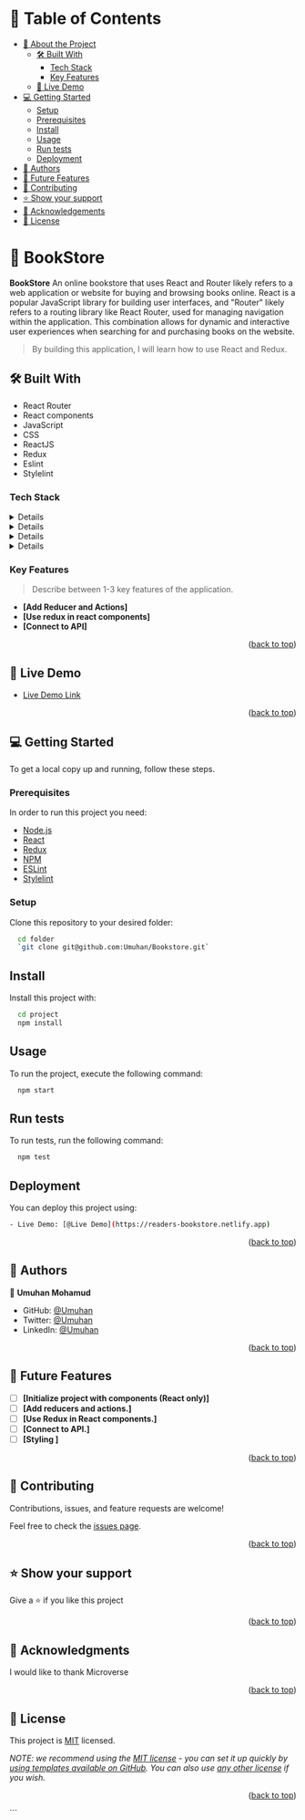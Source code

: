 <a name="readme-top"></a>

<!-- TABLE OF CONTENTS -->

# 📗 Table of Contents

- [📖 About the Project](#about-project)
  - [🛠 Built With](#built-with)
    - [Tech Stack](#tech-stack)
    - [Key Features](#key-features)
  - [🚀 Live Demo](#live-demo)
- [💻 Getting Started](#getting-started)
  - [Setup](#setup)
  - [Prerequisites](#prerequisites)
  - [Install](#install)
  - [Usage](#usage)
  - [Run tests](#run-tests)
  - [Deployment](#deployment)
- [👥 Authors](#authors)
- [🔭 Future Features](#future-features)
- [🤝 Contributing](#contributing)
- [⭐️ Show your support](#support)
- [🙏 Acknowledgements](#acknowledgements)
- [📝 License](#license)

<!-- PROJECT DESCRIPTION -->

# 📖 BookStore <a name="about-project"></a>

**BookStore** An online bookstore that uses React and Router likely refers to a web application or website for buying and browsing books online. React is a popular JavaScript library for building user interfaces, and "Router" likely refers to a routing library like React Router, used for managing navigation within the application. This combination allows for dynamic and interactive user experiences when searching for and purchasing books on the website.

> By building this application, I will learn how to use React and Redux.

## 🛠 Built With <a name="built-with"></a>

- React Router
- React components
- JavaScript
- CSS
- ReactJS
- Redux
- Eslint
- Stylelint

### Tech Stack <a name="tech-stack"></a>

<details>
  <ul>
    <li><a href="https://reactjs.org/">React.js</a></li>
  </ul>
</details>

<details>
  <ul>
    <li><a href="https://javaScript.com/">javaScript.js</a></li>
  </ul>
</details>

<details>
  <ul>
    <li><a href="https://www.html.com/">HTML</a></li>
  </ul>
</details>
<details>
  <ul>
    <li><a href="https://www.CSS.com/">CSS</a></li>
  </ul>
</details>

<!-- Features -->

### Key Features <a name="key-features"></a>

> Describe between 1-3 key features of the application.

- **[Add Reducer and Actions]**
- **[Use redux in react components]**
- **[Connect to API]**

<p align="right">(<a href="#readme-top">back to top</a>)</p>

<!-- LIVE DEMO -->

## 🚀 Live Demo <a name="live-demo"></a>

- [Live Demo Link](https://readers-bookstore.netlify.app)

<p align="right">(<a href="#readme-top">back to top</a>)</p>

## 💻 Getting Started <a name="getting-started"></a>

To get a local copy up and running, follow these steps.

### Prerequisites

In order to run this project you need:

- [Node.js](https://nodejs.org/en/)
- [React](https://reactjs.org/)
- [Redux](https://redux.js.org/)
- [NPM](https://www.npm.com/)
- [ESLint](https://eslint.org/)
- [Stylelint](https://stylelint.io/)

### Setup

Clone this repository to your desired folder:

```sh
  cd folder
  `git clone git@github.com:Umuhan/Bookstore.git`
```

## Install

Install this project with:

```sh
  cd project
  npm install
```

## Usage

To run the project, execute the following command:

```sh
  npm start
```

## Run tests

To run tests, run the following command:

```sh
  npm test
```

## Deployment

You can deploy this project using:

```sh
- Live Demo: [@Live Demo](https://readers-bookstore.netlify.app)
```

<p align="right">(<a href="#readme-top">back to top</a>)</p>

<!-- AUTHORS -->

## 👥 Authors <a name="authors"></a>

👤 **Umuhan Mohamud**

- GitHub: [@Umuhan](https://github.com/Umuhan)
- Twitter: [@Umuhan](https://twitter.com/HannyUmuhan)
- LinkedIn: [@Umuhan](https://www.linkedin.com/in/umuhan-mohamud/)

<p align="right">(<a href="#readme-top">back to top</a>)</p>

<!-- FUTURE FEATURES -->

## 🔭 Future Features <a name="future-features"></a>

- [ ] **[Initialize project with components (React only)]**
- [ ] **[Add reducers and actions.]**
- [ ] **[Use Redux in React components.]**
- [ ] **[Connect to API.]**
- [ ] **[Styling ]**

<p align="right">(<a href="#readme-top">back to top</a>)</p>

<!-- CONTRIBUTING -->

## 🤝 Contributing <a name="contributing"></a>

Contributions, issues, and feature requests are welcome!

Feel free to check the [issues page](https://github.com/Umuhan/Bookstore/issues).

<p align="right">(<a href="#readme-top">back to top</a>)</p>

<!-- SUPPORT -->

## ⭐️ Show your support <a name="support"></a>

Give a ⭐️ if you like this project

<p align="right">(<a href="#readme-top">back to top</a>)</p>

<!-- ACKNOWLEDGEMENTS -->

## 🙏 Acknowledgments <a name="acknowledgements"></a>

I would like to thank Microverse

<p align="right">(<a href="#readme-top">back to top</a>)</p>

<!-- LICENSE -->

## 📝 License <a name="license"></a>

This project is [MIT](./LICENSE.txt) licensed.

_NOTE: we recommend using the [MIT license](https://choosealicense.com/licenses/mit/) - you can set it up quickly by [using templates available on GitHub](https://docs.github.com/en/communities/setting-up-your-project-for-healthy-contributions/adding-a-license-to-a-repository). You can also use [any other license](https://choosealicense.com/licenses/) if you wish._

<p align="right">(<a href="#readme-top">back to top</a>)</p>
```
